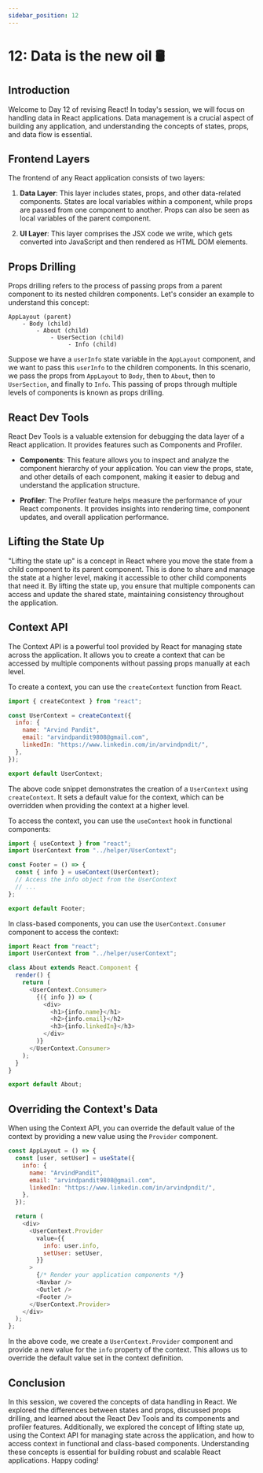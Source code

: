 ```yaml
---
sidebar_position: 12
---
```


# 12: Data is the new oil 🛢️

## Introduction

Welcome to Day 12 of revising React! In today's session, we will focus on handling data in React applications. Data management is a crucial aspect of building any application, and understanding the concepts of states, props, and data flow is essential.

## Frontend Layers

The frontend of any React application consists of two layers:

1. **Data Layer**: This layer includes states, props, and other data-related components. States are local variables within a component, while props are passed from one component to another. Props can also be seen as local variables of the parent component.

2. **UI Layer**: This layer comprises the JSX code we write, which gets converted into JavaScript and then rendered as HTML DOM elements.

## Props Drilling

Props drilling refers to the process of passing props from a parent component to its nested children components. Let's consider an example to understand this concept:

```
AppLayout (parent)
	- Body (child)
		- About (child)
			- UserSection (child)
				 - Info (child)
```

Suppose we have a `userInfo` state variable in the `AppLayout` component, and we want to pass this `userInfo` to the children components. In this scenario, we pass the props from `AppLayout` to `Body`, then to `About`, then to `UserSection`, and finally to `Info`. This passing of props through multiple levels of components is known as props drilling.

## React Dev Tools

React Dev Tools is a valuable extension for debugging the data layer of a React application. It provides features such as Components and Profiler.

- **Components**: This feature allows you to inspect and analyze the component hierarchy of your application. You can view the props, state, and other details of each component, making it easier to debug and understand the application structure.

- **Profiler**: The Profiler feature helps measure the performance of your React components. It provides insights into rendering time, component updates, and overall application performance.

## Lifting the State Up

"Lifting the state up" is a concept in React where you move the state from a child component to its parent component. This is done to share and manage the state at a higher level, making it accessible to other child components that need it. By lifting the state up, you ensure that multiple components can access and update the shared state, maintaining consistency throughout the application.

## Context API

The Context API is a powerful tool provided by React for managing state across the application. It allows you to create a context that can be accessed by multiple components without passing props manually at each level.

To create a context, you can use the `createContext` function from React.

```javascript
import { createContext } from "react";

const UserContext = createContext({
  info: {
    name: "Arvind Pandit",
    email: "arvindpandit9808@gmail.com",
    linkedIn: "https://www.linkedin.com/in/arvindpndit/",
  },
});

export default UserContext;
```

The above code snippet demonstrates the creation of a `UserContext` using `createContext`. It sets a default value for the context, which can be overridden when providing the context at a higher level.

To access the context, you can use the `useContext` hook in functional components:

```javascript
import { useContext } from "react";
import UserContext from "../helper/UserContext";

const Footer = () => {
  const { info } = useContext(UserContext);
  // Access the info object from the UserContext
  // ...
};

export default Footer;
```

In class-based components, you can use the `UserContext.Consumer` component to access the context:

```javascript
import React from "react";
import UserContext from "../helper/userContext";

class About extends React.Component {
  render() {
    return (
      <UserContext.Consumer>
        {({ info }) => (
          <div>
            <h1>{info.name}</h1>
            <h2>{info.email}</h2>
            <h3>{info.linkedIn}</h3>
          </div>
        )}
      </UserContext.Consumer>
    );
  }
}

export default About;
```

## Overriding the Context's Data

When using the Context API, you can override the default value of the context by providing a new value using the `Provider` component.

```javascript
const AppLayout = () => {
  const [user, setUser] = useState({
    info: {
      name: "ArvindPandit",
      email: "arvindpandit9808@gmail.com",
      linkedIn: "https://www.linkedin.com/in/arvindpndit/",
    },
  });

  return (
    <div>
      <UserContext.Provider
        value={{
          info: user.info,
          setUser: setUser,
        }}
      >
        {/* Render your application components */}
        <Navbar />
        <Outlet />
        <Footer />
      </UserContext.Provider>
    </div>
  );
};
```

In the above code, we create a `UserContext.Provider` component and provide a new value for the `info` property of the context. This allows us to override the default value set in the context definition.

## Conclusion

In this session, we covered the concepts of data handling in React. We explored the differences between states and props, discussed props drilling, and learned about the React Dev Tools and its components and profiler features. Additionally, we explored the concept of lifting state up, using the Context API for managing state across the application, and how to access context in functional and class-based components. Understanding these concepts is essential for building robust and scalable React applications. Happy coding!
